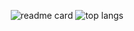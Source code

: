 <p align="center">
  <img
    src="https://github-readme-stats.vercel.app/api?username=jerryshell&count_private=true&show_icons=true&include_all_commits=true&theme=dracula&line_height=21"
    alt="readme card" />
  <img
    src="https://github-readme-stats.vercel.app/api/top-langs/?username=jerryshell&count_private=true&show_icons=true&include_all_commits=true&theme=dracula&layout=compact"
    alt="top langs" />
</p>
